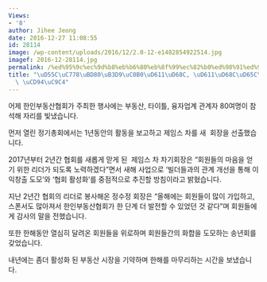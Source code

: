 ```yaml
---
Views:
- '8'
author: Jihee Jeong
date: 2016-12-27 11:08:55
id: 28114
image: /wp-content/uploads/2016/12/2.0-12-e1482854922514.jpg
imagef: 2016-12-28114.jpg
permalink: /%ed%95%9c%ec%9d%b8%eb%b6%80%eb%8f%99%ec%82%b0%ed%98%91%ed%9a%8c-%ed%98%91%ed%9a%8c%ed%99%9c%ec%84%b1%ed%99%94-%ec%b6%94%ec%a7%84/
title: "\uD55C\uC778\uBD80\uB3D9\uC0B0\uD611\uD68C, \uD611\uD68C\uD65C\uC131\uD654\
  \ \uCD94\uC9C4"
---
```


어제 한인부동산협회가 주최한 행사에는 부동산, 타이틀, 융자업계 관계자 80여명이 참석해 자리를 빛냈습니다.

먼저 열린 정기총회에서는 1년동안의 활동을 보고하고 제임스 차를 새  회장을 선출했습니다.

2017년부터 2년간 협회를 새롭게 맏게 된  제임스 차 차기회장은 “회원들의 마음을 얻기 위한 리더가 되도록 노력하겠다”면서 새해 사업으로 ‘빌더들과의 관계 개선을 통해 이익창출 도모’와 ‘협회 활성화’를 중점적으로 추진할 방침이라고 밝혔습니다.

지난 2년간 협회의 리더로 봉사해온 정수정 회장은 “올해에는 회원들이 많이 가입하고, 스폰서도 많아져서 한인부동산협회가 한 단계 더 발전할 수 있었던 것 같다”며 회원들에게 감사의 말을 전했습니다.

또한 한해동안 열심히 달려온 회원들을 위로하며 회원들간의 화합을 도모하는 송년회를 갖었습니다.

내년에는 좀더 활성화 된 부동산 시장을 기약하며 한해를 마무리하는 시간을 보냈습니다.